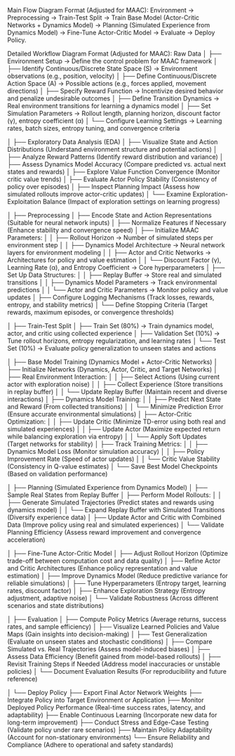 Main Flow Diagram Format (Adjusted for MAAC):
Environment → Preprocessing → Train-Test Split → Train Base Model (Actor-Critic Networks + Dynamics Model) → Planning (Simulated Experience from Dynamics Model) → Fine-Tune Actor-Critic Model → Evaluate → Deploy Policy.

Detailed Workflow Diagram Format (Adjusted for MAAC):
Raw Data
│
├── Environment Setup → Define the control problem for MAAC framework
│ ├── Identify Continuous/Discrete State Space (S) → Environment observations (e.g., position, velocity)
│ ├── Define Continuous/Discrete Action Space (A) → Possible actions (e.g., forces applied, movement directions)
│ ├── Specify Reward Function → Incentivize desired behavior and penalize undesirable outcomes
│ ├── Define Transition Dynamics → Real environment transitions for learning a dynamics model
│ ├── Set Simulation Parameters → Rollout length, planning horizon, discount factor (γ), entropy coefficient (α)
│ └── Configure Learning Settings → Learning rates, batch sizes, entropy tuning, and convergence criteria

│
├── Exploratory Data Analysis (EDA)
│ ├── Visualize State and Action Distributions (Understand environment structure and potential actions)
│ ├── Analyze Reward Patterns (Identify reward distribution and variance)
│ ├── Assess Dynamics Model Accuracy (Compare predicted vs. actual next states and rewards)
│ ├── Explore Value Function Convergence (Monitor critic value trends)
│ ├── Evaluate Actor Policy Stability (Consistency of policy over episodes)
│ ├── Inspect Planning Impact (Assess how simulated rollouts improve actor-critic updates)
│ └── Examine Exploration-Exploitation Balance (Impact of exploration settings on learning progress)

│
├── Preprocessing
│ ├── Encode State and Action Representations (Suitable for neural network inputs)
│ ├── Normalize Features if Necessary (Enhance stability and convergence speed)
│ ├── Initialize MAAC Parameters:
│ │ ├── Rollout Horizon → Number of simulated steps per environment step
│ │ ├── Dynamics Model Architecture → Neural network layers for environment modeling
│ │ ├── Actor and Critic Networks → Architectures for policy and value estimation
│ │ └── Discount Factor (γ), Learning Rate (α), and Entropy Coefficient → Core hyperparameters
│ ├── Set Up Data Structures:
│ │ ├── Replay Buffer → Store real and simulated transitions
│ │ ├── Dynamics Model Parameters → Track environmental predictions
│ │ └── Actor and Critic Parameters → Monitor policy and value updates
│ ├── Configure Logging Mechanisms (Track losses, rewards, entropy, and stability metrics)
│ └── Define Stopping Criteria (Target rewards, maximum episodes, or convergence thresholds)

│
├── Train-Test Split
│ ├── Train Set (80%) → Train dynamics model, actor, and critic using collected experience
│ ├── Validation Set (10%) → Tune rollout horizons, entropy regularization, and learning rates
│ └── Test Set (10%) → Evaluate policy generalization to unseen states and actions

│
├── Base Model Training (Dynamics Model + Actor-Critic Networks)
│ ├── Initialize Networks (Dynamics, Actor, Critic, and Target Networks)
│ ├── Real Environment Interaction:
│ │ ├── Select Actions (Using current actor with exploration noise)
│ │ ├── Collect Experience (Store transitions in replay buffer)
│ │ └── Update Replay Buffer (Maintain recent and diverse interactions)
│ ├── Dynamics Model Training:
│ │ ├── Predict Next State and Reward (From collected transitions)
│ │ └── Minimize Prediction Error (Ensure accurate environmental simulations)
│ ├── Actor-Critic Optimization:
│ │ ├── Update Critic (Minimize TD-error using both real and simulated experiences)
│ │ ├── Update Actor (Maximize expected return while balancing exploration via entropy)
│ │ └── Apply Soft Updates (Target networks for stability)
│ ├── Track Training Metrics:
│ │ ├── Dynamics Model Loss (Monitor simulation accuracy)
│ │ ├── Policy Improvement Rate (Speed of actor updates)
│ │ └── Critic Value Stability (Consistency in Q-value estimates)
│ └── Save Best Model Checkpoints (Based on validation performance)

│
├── Planning (Simulated Experience from Dynamics Model)
│ ├── Sample Real States from Replay Buffer
│ ├── Perform Model Rollouts:
│ │ ├── Generate Simulated Trajectories (Predict states and rewards using dynamics model)
│ │ └── Expand Replay Buffer with Simulated Transitions (Diversify experience data)
│ ├── Update Actor and Critic with Combined Data (Improve policy using real and simulated experiences)
│ └── Validate Planning Efficiency (Assess reward improvement and convergence acceleration)

│
├── Fine-Tune Actor-Critic Model
│ ├── Adjust Rollout Horizon (Optimize trade-off between computation cost and data quality)
│ ├── Refine Actor and Critic Architectures (Enhance policy representation and value estimation)
│ ├── Improve Dynamics Model (Reduce predictive variance for reliable simulations)
│ ├── Tune Hyperparameters (Entropy target, learning rates, discount factor)
│ ├── Enhance Exploration Strategy (Entropy adjustment, adaptive noise)
│ └── Validate Robustness (Across different scenarios and state distributions)

│
├── Evaluation
│ ├── Compute Policy Metrics (Average returns, success rates, and sample efficiency)
│ ├── Visualize Learned Policies and Value Maps (Gain insights into decision-making)
│ ├── Test Generalization (Evaluate on unseen states and stochastic conditions)
│ ├── Compare Simulated vs. Real Trajectories (Assess model-induced biases)
│ ├── Assess Data Efficiency (Benefit gained from model-based rollouts)
│ ├── Revisit Training Steps if Needed (Address model inaccuracies or unstable policies)
│ └── Document Evaluation Results (For reproducibility and future reference)

│
└── Deploy Policy
├── Export Final Actor Network Weights
├── Integrate Policy into Target Environment or Application
├── Monitor Deployed Policy Performance (Real-time success rates, latency, and adaptability)
├── Enable Continuous Learning (Incorporate new data for long-term improvement)
├── Conduct Stress and Edge-Case Testing (Validate policy under rare scenarios)
├── Maintain Policy Adaptability (Account for non-stationary environments)
└── Ensure Reliability and Compliance (Adhere to operational and safety standards)